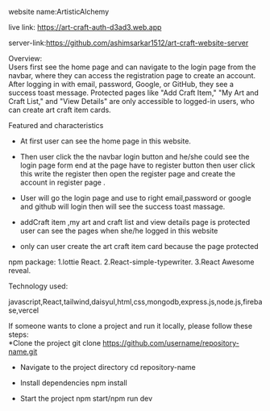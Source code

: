 website name:ArtisticAlchemy 
<br/>

live link: https://art-craft-auth-d3ad3.web.app

server-link:https://github.com/ashimsarkar1512/art-craft-website-server
<br/>

Overview:
<br/>
Users first see the home page and can navigate to the login page from the navbar, where they can access the registration page to create an account. After logging in with email, password, Google, or GitHub, they see a success toast message. Protected pages like "Add Craft Item," "My Art and Craft List," and "View Details" are only accessible to logged-in users, who can create art craft item cards.

Featured and characteristics

*  At first user can see the home page in this website.

*  Then user click the the navbar login button and he/she could see the     login page form end at the page have to register button then user click this write the register then open the register page and create the account in register page .

* User will go the login page and use to right email,password or google and github will login then will see the success toast massage.

* addCraft item ,my art and craft list and view details page is protected user can see the pages when she/he logged in this website 

* only can user create the art craft item card because the page protected

npm package: 1.lottie React. 2.React-simple-typewriter. 3.React Awesome reveal.

Technology used:
<br/>

javascript,React,tailwind,daisyuI,html,css,mongodb,express.js,node.js,firebase,vercel

If someone wants to clone a project and run it locally, please follow these steps:
<br/>
*Clone the project
git clone https://github.com/username/repository-name.git

* Navigate to the project directory
cd repository-name

* Install dependencies
npm install

* Start the project
npm start/npm run dev



